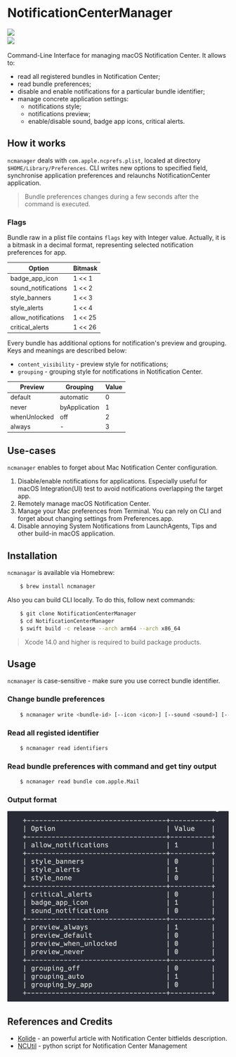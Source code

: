 # NotificationCenterManager

![](https://img.shields.io/badge/os-macOS%2010.15%2B-brightgreen)  
![](https://img.shields.io/badge/arch-x86__64%2C%20arm-orange)

Command-Line Interface for managing macOS Notification Center. It allows to:
- read all registered bundles in Notification Center;
- read bundle preferences;
- disable and enable notifications for a particular bundle identifier;
- manage concrete application settings:
    - notifications style;
    - notifications preview;
    - enable/disable sound, badge app icons, critical alerts.

## How it works

`ncmanager` deals with `com.apple.ncprefs.plist`, localed at directory `$HOME/Library/Preferences`. CLI writes new options to specified field, synchronise application preferences and relaunchs NotificationCenter application.

> Bundle preferences changes during a few seconds after the command is executed.

### Flags

Bundle raw in a plist file contains `flags` key with Integer value. Actually, it is a bitmask in a decimal format, representing selected notification preferences for app. 

| Option              | Bitmask |
| ------              | ----    | 
| badge_app_icon      | 1 << 1  |
| sound_notifications | 1 << 2  |
| style_banners       | 1 << 3  |
| style_alerts        | 1 << 4  |
| allow_notifications | 1 << 25 |
| critical_alerts     | 1 << 26 |

Every bundle has additional options for notification's preview and grouping. Keys and meanings are described below:

- `content_visibility` -  preview style for notifications;
- `grouping` - grouping style for notifications in Notification Center.

| Preview      | Grouping            | Value   | 
| ------       | ------              | ----    | 
| default      | automatic           |    0    |
| never        | byApplication       |    1    |
| whenUnlocked | off                 |    2    |
| always       | -                   |    3    |


## Use-cases 

`ncmanager` enables to forget about Mac Notification Center configuration.
1. Disable/enable notifications for applications. Especially useful for macOS Integration(UI) test to avoid notifications overlapping the target app.
2. Remotely manage macOS Notification Center.
2. Manage your Mac preferences from Terminal. You can rely on CLI and forget about changing settings from Preferences.app.
4. Disable annoying System Notifications from LaunchAgents, Tips and other build-in macOS application.

## Installation 

`ncmanagar` is available via Homebrew:

```bash
    $ brew install ncmanager 
```

Also you can build CLI locally. To do this, follow next commands:

```bash
    $ git clone NotificationCenterManager 
    $ cd NotificationCenterManager 
    $ swift build -c release --arch arm64 --arch x86_64
```

> Xcode 14.0 and higher is required to build package products.

## Usage 

`ncmanager` is case-sensitive - make sure you use correct bundle identifier.

### Change bundle preferences

```bash
    $ ncmanager write <bundle-id> [--icon <icon>] [--sound <sound>] [--notifications <notifications>] [--critical-alert <critical-alert>] [--alert-style <alert-style>] [--preview <preview>] [--grouping <grouping>]
```

### Read all registed identifier

```bash
    $ ncmanager read identifiers
```

### Read bundle preferences with command and get tiny output

```bash
    $ ncmanager read bundle com.apple.Mail
```

### Output format

![Classes and interfaces](Resources/output.png)

## References and Credits

- [Kolide](https://www.kolide.com/blog/are-your-employees-slack-messages-leaking-while-their-screen-is-locked) - an powerful article with Notification Center bitfields description. 
- [NCUtil](https://github.com/jacobsalmela/NCutil/  ) - python script for Notification Center Management


